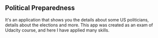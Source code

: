 ## Political Preparedness

It's an application that shows you the details about some US politicians, details about the elections and more. This app was created as an exam of Udacity course, and here I have applied many skills.
